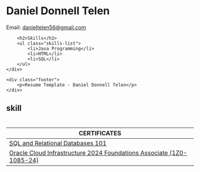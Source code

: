  </style>
</head>
<body>
    <div class="container">
        <h1>Daniel Donnell Telen</h1>
        <div class="contact-info">
            <p>Email: <a href="mailto:danieltelen56@gmail.com">danieltelen56@gmail.com</a></p>
        </div>

        <h2>Skills</h2>
        <ul class="skills-list">
            <li>Java Programming</li>
            <li>HTML</li>
            <li>SQL</li>
        </ul>
    </div>
    
    <div class="footer">
        <p>Resume Template - Daniel Donnell Telen</p>
    </div>
</body>
</html>
       
</body>
</html>
        <h2>skill</h2>
</head>
<body>
    <h1></h1>
    <table>
        <thead>
            <tr>
                <th>CERTIFICATES</th>
            </tr>
        </thead>
        <tbody>
            <tr>
                <td><a href="https://courses.cognitiveclass.ai/certificates/dfe6377409504a1690ab3b311f7dc027" target="_blank">SQL and Relational Databases 101</a></td>
            </tr>
            <tr>
                <td><a href="https://catalog-education.oracle.com/ords/certview/sharebadge?id=798328A3FCF569095089326D84FB820858E2AFC77D0F40488B69BF6A9C67C3CD&fbclid=IwY2xjawHBRHFleHRuA2FlbQIxMQABHZcEbHWdh9SYgbHWlz1hsdCvd-knGbScRAGshlGloAuoVhcEBM28dW1hYg_aem_ptPt4Tqdisqw6E8fpzlSFQ" target="_blank">Oracle Cloud Infrastructure 2024 Foundations Associate (1Z0-1085-24)</a></td>
            </tr>
        </tbody>
    </table>
</body>
</html>
